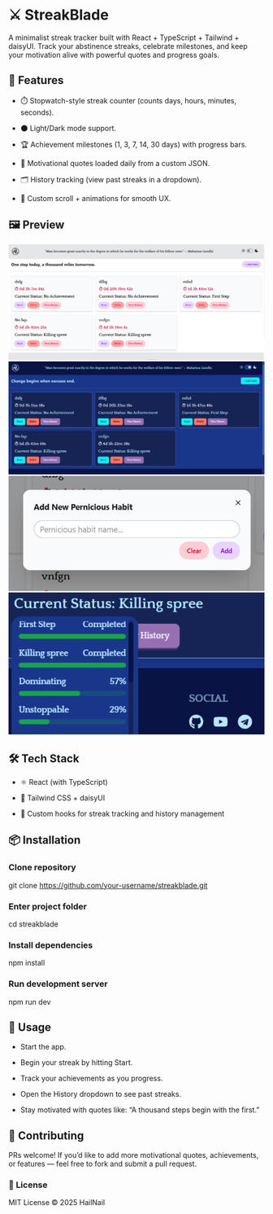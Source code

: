 # ⚔️ StreakBlade

A minimalist streak tracker built with React + TypeScript + Tailwind + daisyUI.
Track your abstinence streaks, celebrate milestones, and keep your motivation alive with powerful quotes and progress goals.

## 🚀 Features

- ⏱️ Stopwatch-style streak counter (counts days, hours, minutes, seconds).

- 🌑 Light/Dark mode support.

- 🏆 Achievement milestones (1, 3, 7, 14, 30 days) with progress bars.

- 📜 Motivational quotes loaded daily from a custom JSON.

- 🗂️ History tracking (view past streaks in a dropdown).

- 🎨 Custom scroll + animations for smooth UX.

## 🖼️ Preview

![main](./docs/main.png)
![Dark Mode](./docs/dark-mode.png)
![Add Habit](./docs/add-habit.png)
![Status](./docs/status.png)

## 🛠️ Tech Stack

- ⚛️ React (with TypeScript)

- 🎨 Tailwind CSS + daisyUI

- 🔄 Custom hooks for streak tracking and history management

## 📦 Installation

### Clone repository

git clone https://github.com/your-username/streakblade.git

### Enter project folder

cd streakblade

### Install dependencies

npm install

### Run development server

npm run dev

## 🎯 Usage

- Start the app.

- Begin your streak by hitting Start.

- Track your achievements as you progress.

- Open the History dropdown to see past streaks.

- Stay motivated with quotes like: “A thousand steps begin with the first.”

## 🤝 Contributing

PRs welcome! If you’d like to add more motivational quotes, achievements, or features — feel free to fork and submit a pull request.

### 📜 License

MIT License © 2025 HailNail
